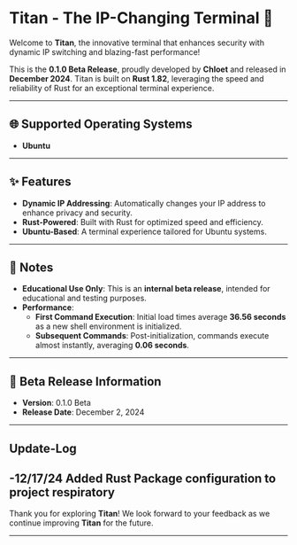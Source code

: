 # Titan - The IP-Changing Terminal 🚀  

Welcome to **Titan**, the innovative terminal that enhances security with dynamic IP switching and blazing-fast performance!  

This is the **0.1.0 Beta Release**, proudly developed by **Chloet** and released in **December 2024**. Titan is built on **Rust 1.82**, leveraging the speed and reliability of Rust for an exceptional terminal experience.  

---

## 🌐 Supported Operating Systems  
- **Ubuntu**  

---

## ✨ Features  
- **Dynamic IP Addressing**: Automatically changes your IP address to enhance privacy and security.  
- **Rust-Powered**: Built with Rust for optimized speed and efficiency.  
- **Ubuntu-Based**: A terminal experience tailored for Ubuntu systems.  

---

## 📝 Notes  
- **Educational Use Only**: This is an **internal beta release**, intended for educational and testing purposes.  
- **Performance**:  
  - **First Command Execution**: Initial load times average **36.56 seconds** as a new shell environment is initialized.  
  - **Subsequent Commands**: Post-initialization, commands execute almost instantly, averaging **0.06 seconds**.  

---

## 📅 Beta Release Information  
- **Version**: 0.1.0 Beta  
- **Release Date**: December 2, 2024  

---
## Update-Log
-12/17/24
Added Rust Package configuration to project respiratory
---

Thank you for exploring **Titan**! We look forward to your feedback as we continue improving **Titan** for the future.  

---
